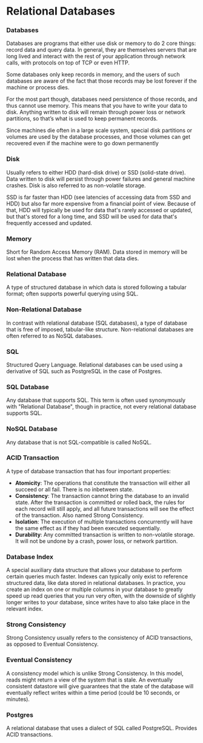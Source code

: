 # Relational Databases

### Databases
Databases are programs that either use disk or memory to do 2 core things: record data and query data. In
general, they are themselves servers that are long lived and interact with the rest of your application through
network calls, with protocols on top of TCP or even HTTP.

Some databases only keep records in memory, and the users of such databases are aware of the fact that
those records may be lost forever if the machine or process dies.

For the most part though, databases need persistence of those records, and thus cannot use memory. This
means that you have to write your data to disk. Anything written to disk will remain through power loss or
network partitions, so that’s what is used to keep permanent records.

Since machines die often in a large scale system, special disk partitions or volumes are used by the database
processes, and those volumes can get recovered even if the machine were to go down permanently

### Disk
Usually refers to either HDD (hard-disk drive) or SSD (solid-state drive). Data written to disk will persist
through power failures and general machine crashes. Disk is also referred to as non-volatile storage.

SSD is far faster than HDD (see latencies of accessing data from SSD and HDD) but also far more expensive
from a financial point of view. Because of that, HDD will typically be used for data that's rarely accessed or
updated, but that's stored for a long time, and SSD will be used for data that's frequently accessed and
updated.

### Memory
Short for Random Access Memory (RAM). Data stored in memory will be lost when the process that has
written that data dies.

### Relational Database
A type of structured database in which data is stored following a tabular format; often supports powerful
querying using SQL.

### Non-Relational Database
In contrast with relational database (SQL databases), a type of database that is free of imposed, tabular-like
structure. Non-relational databases are often referred to as NoSQL databases.

### SQL
Structured Query Language. Relational databases can be used using a derivative of SQL such as PostgreSQL in
the case of Postgres.

### SQL Database
Any database that supports SQL. This term is often used synonymously with "Relational Database", though in
practice, not every relational database supports SQL.

### NoSQL Database
Any database that is not SQL-compatible is called NoSQL.

### ACID Transaction
A type of database transaction that has four important properties:
  - **Atomicity**: The operations that constitute the transaction will either all succeed or all fail. There is no inbetween state.
  - **Consistency**: The transaction cannot bring the database to an invalid state. After the transaction is
committed or rolled back, the rules for each record will still apply, and all future transactions will see the
effect of the transaction. Also named Strong Consistency.
  - **Isolation**: The execution of multiple transactions concurrently will have the same effect as if they had been
executed sequentially.
  - **Durability**: Any committed transaction is written to non-volatile storage. It will not be undone by a crash,
power loss, or network partition.

### Database Index
A special auxiliary data structure that allows your database to perform certain queries much faster. Indexes
can typically only exist to reference structured data, like data stored in relational databases. In practice, you
create an index on one or multiple columns in your database to greatly speed up read queries that you run
very often, with the downside of slightly longer writes to your database, since writes have to also take place in
the relevant index.

### Strong Consistency
Strong Consistency usually refers to the consistency of ACID transactions, as opposed to Eventual
Consistency.

### Eventual Consistency
A consistency model which is unlike Strong Consistency. In this model, reads might return a view of the
system that is stale. An eventually consistent datastore will give guarantees that the state of the database will
eventually reflect writes within a time period (could be 10 seconds, or minutes).

### Postgres
A relational database that uses a dialect of SQL called PostgreSQL. Provides ACID transactions.
